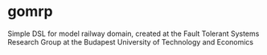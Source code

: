 # gomrp
Simple DSL for model railway domain, created at the Fault Tolerant Systems Research Group at the Budapest University of Technology and Economics 
